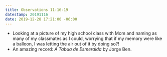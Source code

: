 ```yaml
---
title: Observations 11-16-19
datestamp: 20191116
date: 2019-12-28 17:21:00 -06:00
---
```


- Looking at a picture of my high school class with Mom and naming as many of my classmates as I could, worrying that if my memory were like a balloon, I was letting the air out of it by doing so?!
- An amazing record: *A Tabua de Esmeralda* by Jorge Ben.
